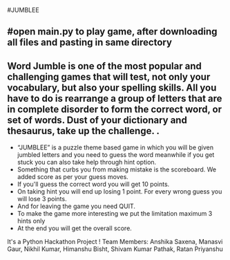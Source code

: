 #JUMBLEE

#open main.py to play game, after
downloading all files and pasting in same directory
--------------------------------------------------------------------------------------------------------------
Word Jumble is one of the most popular and  challenging games that will test, not only
your vocabulary, but also your spelling skills.
All you have to do is rearrange a group of
letters that are in complete disorder to form  the correct word, or set of words. Dust of
your dictionary and thesaurus, take up the challenge.
.
---------------------------------------------------------------------------------------------------------------
*  “JUMBLEE” is a puzzle theme based game in which you will be given jumbled letters 
and you need to guess the word meanwhile if you get stuck you can also take help through hint option.
*  Something that curbs you from making  mistake is the scoreboard. We added score as  per your guess moves.
*  If you'll guess the correct word you will get 10 points.
*  On taking hint you will end up losing 1 point.  For every wrong guess you will lose 3 points.
*  And for leaving the game you need QUIT.
*  To make the game more interesting we	put the limitation  maximum 3 hints only
*  At the end you will get the overall score.


It's a Python Hackathon Project !
Team Members:
Anshika Saxena,
Manasvi Gaur,
Nikhil Kumar,
Himanshu Bisht,
Shivam Kumar Pathak,
Ratan Priyanshu
